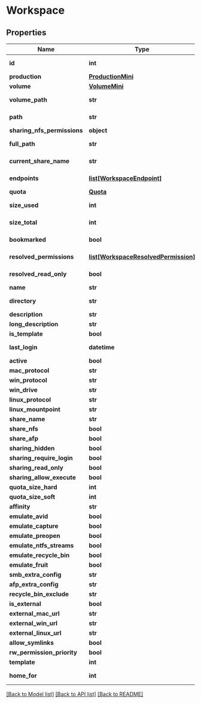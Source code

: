 # Workspace

## Properties

Name | Type | Description | Notes
------------ | ------------- | ------------- | -------------
**id** | **int** |  | [optional] [readonly] 
**production** | [**ProductionMini**](ProductionMini.md) |  | 
**volume** | [**VolumeMini**](VolumeMini.md) |  | [optional] 
**volume_path** | **str** |  | [optional] [readonly] 
**path** | **str** |  | [optional] [readonly] 
**sharing_nfs_permissions** | **object** |  | [optional] 
**full_path** | **str** |  | [optional] [readonly] 
**current_share_name** | **str** |  | [optional] [readonly] 
**endpoints** | [**list[WorkspaceEndpoint]**](WorkspaceEndpoint.md) |  | [optional] [readonly] 
**quota** | [**Quota**](Quota.md) |  | [optional] 
**size_used** | **int** |  | [optional] [readonly] 
**size_total** | **int** |  | [optional] [readonly] 
**bookmarked** | **bool** |  | [optional] [readonly] 
**resolved_permissions** | [**list[WorkspaceResolvedPermission]**](WorkspaceResolvedPermission.md) |  | [optional] [readonly] 
**resolved_read_only** | **bool** |  | [optional] [readonly] 
**name** | **str** |  | [optional] 
**directory** | **str** |  | [optional] [readonly] 
**description** | **str** |  | [optional] 
**long_description** | **str** |  | [optional] 
**is_template** | **bool** |  | [optional] 
**last_login** | **datetime** |  | [optional] [readonly] 
**active** | **bool** |  | [optional] 
**mac_protocol** | **str** |  | [optional] 
**win_protocol** | **str** |  | [optional] 
**win_drive** | **str** |  | [optional] 
**linux_protocol** | **str** |  | [optional] 
**linux_mountpoint** | **str** |  | [optional] 
**share_name** | **str** |  | [optional] 
**share_nfs** | **bool** |  | [optional] 
**share_afp** | **bool** |  | [optional] 
**sharing_hidden** | **bool** |  | [optional] 
**sharing_require_login** | **bool** |  | [optional] 
**sharing_read_only** | **bool** |  | [optional] 
**sharing_allow_execute** | **bool** |  | [optional] 
**quota_size_hard** | **int** |  | [optional] 
**quota_size_soft** | **int** |  | [optional] 
**affinity** | **str** |  | [optional] 
**emulate_avid** | **bool** |  | [optional] 
**emulate_capture** | **bool** |  | [optional] 
**emulate_preopen** | **bool** |  | [optional] 
**emulate_ntfs_streams** | **bool** |  | [optional] 
**emulate_recycle_bin** | **bool** |  | [optional] 
**emulate_fruit** | **bool** |  | [optional] 
**smb_extra_config** | **str** |  | [optional] 
**afp_extra_config** | **str** |  | [optional] 
**recycle_bin_exclude** | **str** |  | [optional] 
**is_external** | **bool** |  | [optional] 
**external_mac_url** | **str** |  | [optional] 
**external_win_url** | **str** |  | [optional] 
**external_linux_url** | **str** |  | [optional] 
**allow_symlinks** | **bool** |  | [optional] 
**rw_permission_priority** | **bool** |  | [optional] 
**template** | **int** |  | [optional] 
**home_for** | **int** |  | [optional] [readonly] 

[[Back to Model list]](../#documentation-for-models) [[Back to API list]](../#documentation-for-api-endpoints) [[Back to README]](../)


